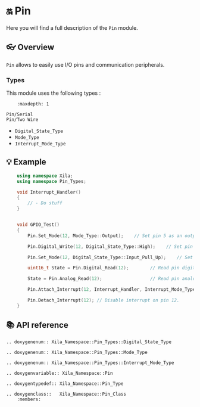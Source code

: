 # 🔛 Pin

Here you will find a full description of the `Pin` module.

## 👓 Overview

`Pin` allows to easily use I/O pins and communication peripherals.

### Types

This module uses the following types :

```{toctree}
    :maxdepth: 1

Pin/Serial
Pin/Two Wire
```
- `Digital_State_Type`
- `Mode_Type`
- `Interrupt_Mode_Type`


## 💡 Example

```cpp
    using namespace Xila;
    using namespace Pin_Types;

    void Interrupt_Handler()
    {
        // - Do stuff
    }


    void GPIO_Test()
    {
        Pin.Set_Mode(12, Mode_Type::Output);    // Set pin 5 as an output.

        Pin.Digital_Write(12, Digital_State_Type::High);    // Set pin to an high state.

        Pin.Set_Mode(12, Digital_State_Type::Input_Pull_Up);    // Set pin 5 as an input with a pull-up resistor attached.

        uint16_t State = Pin.Digital_Read(12);        // Read pin digital state.

        State = Pin.Analog_Read(12);                  // Read pin analog state.

        Pin.Attach_Interrupt(12, Interrupt_Handler, Interrupt_Mode_Type::Rising);   // Attach an interrupt function to the pin 12 when the pin signal rise.

        Pin.Detach_Interrupt(12); // Disable interrupt on pin 12.
    }
```

## 📚 API reference

```{eval-rst}
.. doxygenenum:: Xila_Namespace::Pin_Types::Digital_State_Type

.. doxygenenum:: Xila_Namespace::Pin_Types::Mode_Type

.. doxygenenum:: Xila_Namespace::Pin_Types::Interrupt_Mode_Type

.. doxygenvariable:: Xila_Namespace::Pin

.. doxygentypedef:: Xila_Namespace::Pin_Type

.. doxygenclass::   Xila_Namespace::Pin_Class
    :members:
```